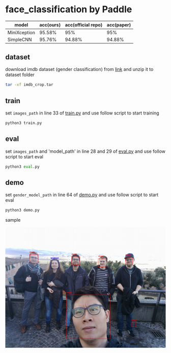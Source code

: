 # face_classification by Paddle

|  model   | acc(ours)  | acc(official repo) | acc(paper) |
|  ----  | ----  | ----  |----  |
| MiniXception  | 95.58% | 95% |95% |
| SimpleCNN  | 95.76% | 94.88% |94.88% |

## dataset 
download imdb dataset (gender classification) from [link](https://data.vision.ee.ethz.ch/cvl/rrothe/imdb-wiki/) and unzip it to dataset folder
```bash
tar -xf imdb_crop.tar
```

## train

set `images_path` in line 33 of [train.py](train.py) and use follow script to start training
```python
python3 train.py
```

## eval

set `images_path` and 'model_path' in line 28 and 29 of [eval.py](eval.py) and use follow script to start eval
```python
python3 eval.py
```

## demo

set `gender_model_path` in line 64 of [demo.py](demo.py) and use follow script to start eval
```python
python3 demo.py
```

sample

![demo img](images/predicted_test_image.png)